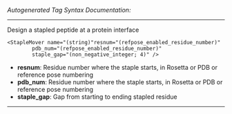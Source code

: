 _Autogenerated Tag Syntax Documentation:_

---
Design a stapled peptide at a protein interface

```
<StapleMover name="(string)"resnum="(refpose_enabled_residue_number)"
        pdb_num="(refpose_enabled_residue_number)"
        staple_gap="(non_negative_integer; 4)" />
```

-   **resnum**: Residue number where the staple starts, in Rosetta or PDB or reference pose numbering
-   **pdb_num**: Residue number where the staple starts, in Rosetta or PDB or reference pose numbering
-   **staple_gap**: Gap from starting to ending stapled residue

---
